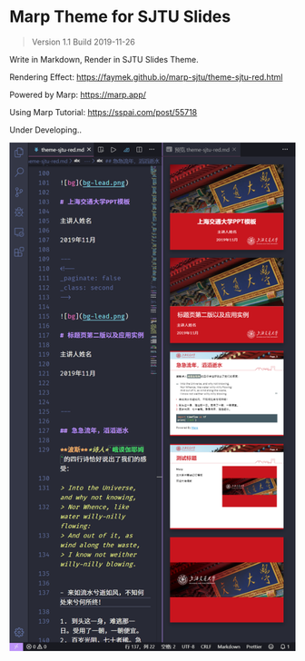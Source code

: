 # Marp Theme for SJTU Slides

> Version 1.1
> Build 2019-11-26

Write in Markdown, Render in SJTU Slides Theme.

Rendering Effect: https://faymek.github.io/marp-sjtu/theme-sjtu-red.html

Powered by Marp: https://marp.app/

Using Marp Tutorial: https://sspai.com/post/55718

Under Developing..

![](./example.png)

